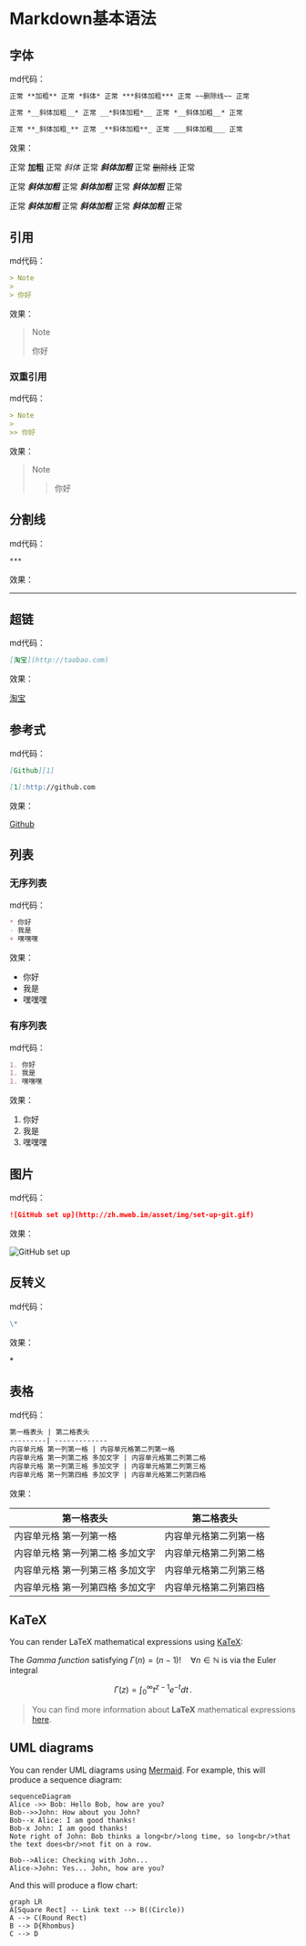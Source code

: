 # Markdown基本语法

## 字体

md代码：

```md
正常 **加粗** 正常 *斜体* 正常 ***斜体加粗*** 正常 ~~删除线~~ 正常

正常 *__斜体加粗__* 正常 __*斜体加粗*__ 正常 *__斜体加粗__* 正常

正常 **_斜体加粗_** 正常 _**斜体加粗**_ 正常 ___斜体加粗___ 正常
```

效果：

正常 **加粗** 正常 *斜体* 正常 ***斜体加粗*** 正常 ~~删除线~~ 正常

正常 *__斜体加粗__* 正常 __*斜体加粗*__ 正常 *__斜体加粗__* 正常

正常 **_斜体加粗_** 正常 _**斜体加粗**_ 正常 ___斜体加粗___ 正常

## 引用

md代码：

```md
> Note
>
> 你好
```

效果：

> Note
>
> 你好

### 双重引用

md代码：

```md
> Note
>
>> 你好
```

效果：

> Note
>
>> 你好

## 分割线

md代码：

```md
***
```

效果：

***

## 超链

md代码：

```md
[淘宝](http://taobao.com)
```

效果：

[淘宝](http://taobao.com)

## 参考式

md代码：

```md
[Github][1]

[1]:http://github.com
```

效果：

[Github][1]

[1]:http://github.com

## 列表

### 无序列表

md代码：

```md
* 你好
- 我是
+ 嘿嘿嘿
```

效果：

- 你好
- 我是
- 嘿嘿嘿

### 有序列表

md代码：

```md
1. 你好
1. 我是
1. 嘿嘿嘿
```

效果：

1. 你好
1. 我是
1. 嘿嘿嘿

## 图片

md代码：

```md
![GitHub set up](http://zh.mweb.im/asset/img/set-up-git.gif)
```

效果：

![GitHub set up](http://zh.mweb.im/asset/img/set-up-git.gif)

## 反转义

md代码：

```md
\*
```

效果：

\*

## 表格

md代码：

```md
第一格表头 | 第二格表头
---------| -------------
内容单元格 第一列第一格 | 内容单元格第二列第一格
内容单元格 第一列第二格 多加文字 | 内容单元格第二列第二格
内容单元格 第一列第三格 多加文字 | 内容单元格第二列第三格
内容单元格 第一列第四格 多加文字 | 内容单元格第二列第四格
```

效果：

第一格表头 | 第二格表头
---------| -------------
内容单元格 第一列第一格 | 内容单元格第二列第一格
内容单元格 第一列第二格 多加文字 | 内容单元格第二列第二格
内容单元格 第一列第三格 多加文字 | 内容单元格第二列第三格
内容单元格 第一列第四格 多加文字 | 内容单元格第二列第四格

## KaTeX

You can render LaTeX mathematical expressions using [KaTeX](https://khan.github.io/KaTeX/):

The *Gamma function* satisfying $\Gamma(n) = (n-1)!\quad\forall n\in\mathbb N$ is via the Euler integral

$$
\Gamma(z) = \int_0^\infty t^{z-1}e^{-t}dt\,.
$$

> You can find more information about **LaTeX** mathematical expressions [here](http://meta.math.stackexchange.com/questions/5020/mathjax-basic-tutorial-and-quick-reference).


## UML diagrams

You can render UML diagrams using [Mermaid](https://mermaidjs.github.io/). For example, this will produce a sequence diagram:

```mermaid
sequenceDiagram
Alice ->> Bob: Hello Bob, how are you?
Bob-->>John: How about you John?
Bob--x Alice: I am good thanks!
Bob-x John: I am good thanks!
Note right of John: Bob thinks a long<br/>long time, so long<br/>that the text does<br/>not fit on a row.

Bob-->Alice: Checking with John...
Alice->John: Yes... John, how are you?
```

And this will produce a flow chart:

```mermaid
graph LR
A[Square Rect] -- Link text --> B((Circle))
A --> C(Round Rect)
B --> D{Rhombus}
C --> D
```